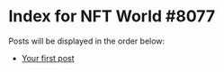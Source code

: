 # Index for NFT World #8077
Posts will be displayed in the order below:

- [Your first post](./001-first.md)

